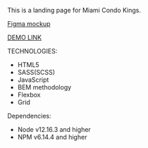 This is a landing page for Miami Condo Kings.

[Figma mockup](https://www.figma.com/file/nHz8bflIwJaWP3P99vKTH5/miami_home_new?node-id=16033%3A3)

[DEMO LINK](https://igor-mateacademy.github.io/landing_miami/)

TECHNOLOGIES:

- HTML5
- SASS(SCSS)
- JavaScript
- BEM methodology
- Flexbox
- Grid

Dependencies:

- Node v12.16.3 and higher
- NPM v6.14.4 and higher
